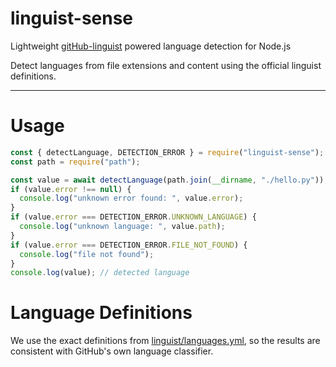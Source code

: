 # linguist-sense

Lightweight [gitHub-linguist](https://github.com/github-linguist/linguist) powered language detection for Node.js

Detect languages from file extensions and content using the official linguist definitions.

---

# Usage
```js
const { detectLanguage, DETECTION_ERROR } = require("linguist-sense");
const path = require("path");

const value = await detectLanguage(path.join(__dirname, "./hello.py"));
if (value.error !== null) {
  console.log("unknown error found: ", value.error);
}
if (value.error === DETECTION_ERROR.UNKNOWN_LANGUAGE) {
  console.log("unknown language: ", value.path);
}
if (value.error === DETECTION_ERROR.FILE_NOT_FOUND) {
  console.log("file not found");
}
console.log(value); // detected language
```

# Language Definitions
We use the exact definitions from [linguist/languages.yml](https://github.com/github-linguist/linguist/blob/main/lib/linguist/languages.yml), so the results are consistent with GitHub's own language classifier.